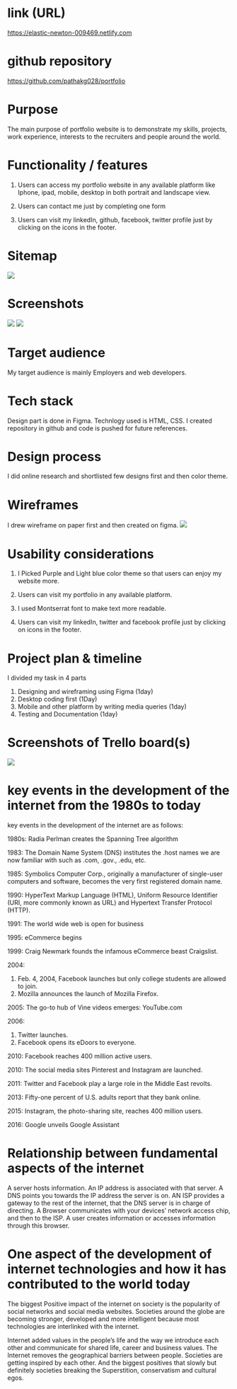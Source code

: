 # link (URL)
https://elastic-newton-009469.netlify.com

# github repository

https://github.com/pathakg028/portfolio

# Purpose

The main purpose of portfolio website is to demonstrate my skills, projects, work experience, interests to the recruiters and people around the world.

# Functionality / features

1. Users can access my portfolio website in any available platform like Iphone, ipad, mobile, desktop in both portrait and landscape view.

2. Users can contact me just by completing one form

3. Users can visit my linkedIn, github, facebook, twitter profile just by clicking on the icons in the footer.

# Sitemap
![](../docs/sitemap.png)
# Screenshots
![](../docs/phones.png)
![](../docs/desktop.png)
# Target audience
My target audience is mainly Employers and web developers.
# Tech stack

Design part is done in Figma. Technlogy used is HTML, CSS. I created repository in github and code is pushed for future references.

# Design process
I did online research and shortlisted few designs first and then color theme.
# Wireframes
I drew wireframe on paper first and then created on figma.
![](../docs/wireframes.png)

# Usability considerations

1. I Picked Purple and Light blue color theme so that users can enjoy my website more.

2. Users can visit my portfolio in any available platform.

3. I used Montserrat font to make text more readable.

4. Users can visit my linkedIn, twitter and facebook profile just by clicking on icons in the footer.


# Project plan & timeline

I divided my task in 4 parts
1. Designing and wireframing using Figma (1day)
2. Desktop coding first (1Day)
3. Mobile and other platform by writing media queries (1day)
4. Testing and Documentation (1day)

# Screenshots of Trello board(s)
![](../docs/trello.png)

# key events in the development of the internet from the 1980s to today

key events in the development of the internet are as follows: 

1980s: Radia Perlman creates the Spanning Tree algorithm

1983: The Domain Name System (DNS) institutes the .host names we are now familiar with such as .com, .gov., .edu, etc.

1985: Symbolics Computer Corp., originally a manufacturer of single-user computers and software, becomes the very first registered domain name.

1990: HyperText Markup Language (HTML), Uniform Resource Identifier (URI, more commonly known as URL) and Hypertext Transfer Protocol (HTTP).

1991: The world wide web is open for business

1995: eCommerce begins

1999: Craig Newmark founds the infamous eCommerce beast Craigslist.

2004:
1. Feb. 4, 2004, Facebook launches but only college students are allowed to join.
2. Mozilla announces the launch of Mozilla Firefox.

2005: The go-to hub of Vine videos emerges: YouTube.com

2006:
1. Twitter launches.
2. Facebook opens its eDoors to everyone.

2010: Facebook reaches 400 million active users.

2010: The social media sites Pinterest and Instagram are launched.

2011: Twitter and Facebook play a large role in the Middle East revolts.

2013: Fifty-one percent of U.S. adults report that they bank online.

2015: Instagram, the photo-sharing site, reaches 400 million users.

2016: Google unveils Google Assistant

# Relationship between fundamental aspects of the internet

A server hosts information. An IP address is associated with that server. A DNS points you towards the IP address the server is on. AN ISP provides a gateway to the rest of the internet, that the DNS server is in charge of directing. A Browser communicates with your devices’ network access chip, and then to the ISP. A user creates information or accesses information through this browser.


# One aspect of the development of internet technologies and how it has contributed to the world today

The biggest Positive impact of the internet on society is the popularity of social networks and social media websites. Societies around the globe are becoming stronger, developed and more intelligent because most technologies are interlinked with the internet.

Internet added values in the people’s life and the way we introduce each other and communicate for shared life, career and business values.  The Internet removes the geographical barriers between people. Societies are getting inspired by each other. And the biggest positives that slowly but definitely societies breaking the Superstition, conservatism and cultural egos.